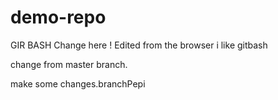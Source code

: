 # demo-repo
GIR BASH 
Change here !
Edited from the browser 
i like gitbash

change from master branch.

make some changes.branchPepi
